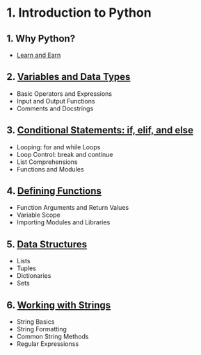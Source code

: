 # 1. Introduction to Python

## 1. Why Python?

- [Learn and Earn](https://github.com/byambaa1982/python_cources_for_beginers/blob/main/1_introduction/why_python.md)

## 2. [Variables and Data Types](https://github.com/byambaa1982/python_cources_for_beginers/tree/main/2_variables_and_operations)

- Basic Operators and Expressions
- Input and Output Functions
- Comments and Docstrings

## 3. [Conditional Statements: if, elif, and else](https://github.com/byambaa1982/python_cources_for_beginers/tree/main/3_control%20flow)

- Looping: for and while Loops
- Loop Control: break and continue
- List Comprehensions
- Functions and Modules

## 4. [Defining Functions](https://github.com/byambaa1982/python_cources_for_beginers/tree/main/4_functions)

- Function Arguments and Return Values
- Variable Scope
- Importing Modules and Libraries


## 5. [Data Structures](https://github.com/byambaa1982/python_cources_for_beginers/tree/main/5_lists_tuples_dictionaries_sets)

- Lists
- Tuples
- Dictionaries
- Sets

## 6. [Working with Strings](https://github.com/byambaa1982/python_cources_for_beginers/tree/main/6_string_formating)

- String Basics
- String Formatting
- Common String Methods
- Regular Expressionss
